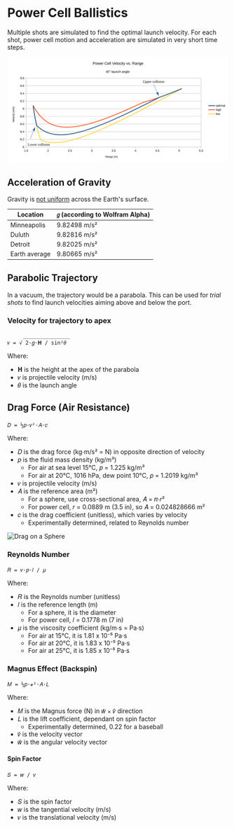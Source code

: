 # Power Cell Ballistics

Multiple shots are simulated to find the optimal launch velocity.  For each
shot, power cell motion and acceleration are simulated in very short time steps.

![Velocity vs Range][velocity vs range]

## Acceleration of Gravity

Gravity is [not uniform] across the Earth's surface.

Location      | `𝑔` (according to Wolfram Alpha)
--------------|---------------------------------
Minneapolis   | 9.82498 m/s²
Duluth        | 9.82816 m/s²
Detroit       | 9.82025 m/s²
Earth average | 9.80665 m/s²

## Parabolic Trajectory

In a vacuum, the trajectory would be a parabola.  This can be used for _trial
shots_ to find launch velocities aiming above and below the port.

### Velocity for trajectory to apex

```
     _______________
𝑣 = √ 2⋅𝑔⋅𝐇 / sin²𝜃
```

Where:
- 𝐇 is the height at the apex of the parabola
- 𝑣 is projectile velocity (m/s)
- 𝜃 is the launch angle

## Drag Force (Air Resistance)

`𝐷 = ½𝑝⋅𝑣²⋅𝐴⋅𝑐`

Where:
- 𝐷 is the drag force (kg⋅m/s² = N) in opposite direction of velocity
- 𝑝 is the fluid mass density (kg/m³)
  * For air at sea level 15°C, 𝑝 = 1.225 kg/m³
  * For air at 20°C, 1016 hPa, dew point 10°C, 𝑝 = 1.2019 kg/m³
- 𝑣 is projectile velocity (m/s)
- 𝐴 is the reference area (m²)
  * For a sphere, use cross-sectional area, 𝐴 = 𝜋⋅𝑟²
  * For power cell, 𝑟 = 0.0889 m (3.5 in), so 𝐴 = 0.024828666 m²
- 𝑐 is the drag coefficient (unitless), which varies by velocity
  * Experimentally determined, related to Reynolds number

![Drag on a Sphere][drag]

### Reynolds Number

`𝑅 = 𝑣⋅𝑝⋅𝑙 / 𝜇`

Where:
- 𝑅 is the Reynolds number (unitless)
- 𝑙 is the reference length (m)
  * For a sphere, it is the diameter
  * For power cell, 𝑙 = 0.1778 m (7 in)
- 𝜇 is the viscosity coefficient (kg/m⋅s = Pa⋅s)
  * For air at 15°C, it is 1.81 x 10⁻⁵ Pa⋅s
  * For air at 20°C, it is 1.83 x 10⁻⁵ Pa⋅s
  * For air at 25°C, it is 1.85 x 10⁻⁵ Pa⋅s

### Magnus Effect (Backspin)

`𝑀 = ½𝑝⋅𝓿²⋅𝐴⋅𝐿`

Where:
- 𝑀 is the Magnus force (N) in 𝑤̂ ⨯ 𝑣̂ direction
- 𝐿 is the lift coefficient, dependant on spin factor
  * Experimentally determined, 0.22 for a baseball
- 𝑣̂ is the velocity vector
- 𝑤̂ is the angular velocity vector

#### Spin Factor

`𝑆 = 𝑤 / 𝑣`

Where:
- 𝑆 is the spin factor
- 𝑤 is the tangential velocity (m/s)
- 𝑣 is the translational velocity (m/s)


[drag]: https://www.grc.nasa.gov/WWW/k-12/airplane/Images/dragsphere.jpg
[not uniform]: https://agupubs.onlinelibrary.wiley.com/doi/full/10.1002/grl.50838
[velocity vs range]: ./velocity_range_45.svg
